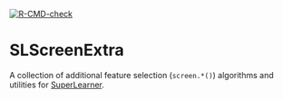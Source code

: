 [![R-CMD-check](https://github.com/saraemoore/SLScreenExtra/actions/workflows/R-CMD-check.yaml/badge.svg)](https://github.com/saraemoore/SLScreenExtra/actions/workflows/R-CMD-check.yaml)

# SLScreenExtra
A collection of additional feature selection (`screen.*()`) algorithms and utilities for [SuperLearner](https://github.com/ecpolley/SuperLearner).
